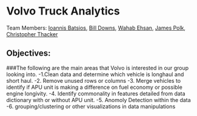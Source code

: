 # Volvo Truck Analytics

Team Members: [Ioannis Batsios](https://github.com/IBatsios), [Bill Downs](https://github.com/WilliamWallaceKildFiftyMen), [Wahab Ehsan](https://github.com/WahabEhsan), [James Polk](https://github.com/methos237), [Christopher Thacker](https://github.com/Kozmocha)

 ## Objectives: 
###The following are the main areas that Volvo is interested in our group looking into. 
-1.Clean data and determine which vehicle is longhaul and short haul.
-2. Remove unused rows or columns
-3. Merge vehicles to identify if APU unit is making a difference on fuel economy or possible engine longivity.
-4. Identify commonality in features detailed from data dictionary with or without APU unit.
-5. Anomoly Detection within the data 
-6. grouping/clustering or other visualizations in data manipulations  

